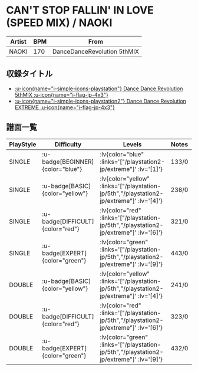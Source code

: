 # CAN'T STOP FALLIN' IN LOVE (SPEED MIX) / NAOKI

|Artist|BPM|From|
|------|---|----|
|NAOKI|170|DanceDanceRevolution 5thMIX|

## 収録タイトル

- [ :u-icon{name="i-simple-icons-playstation"} Dance Dance Revolution 5thMIX :u-icon{name="i-flag-jp-4x3"} ](/playstation-jp/5th)
- [ :u-icon{name="i-simple-icons-playstation2"} Dance Dance Revolution EXTREME :u-icon{name="i-flag-jp-4x3"} ](/playstation2-jp/extreme)

## 譜面一覧

|PlayStyle|Difficulty|Levels|Notes|Movie|
|---------|----------|------|-----|-----|
|SINGLE| :u-badge[BEGINNER]{color="blue"} | :lv{color="blue" :links='["/playstation2-jp/extreme"]' :lv='[1]'} |133/0||
|SINGLE| :u-badge[BASIC]{color="yellow"} | :lv{color="yellow" :links='["/playstation-jp/5th","/playstation2-jp/extreme"]' :lv='[4]'} |238/0||
|SINGLE| :u-badge[DIFFICULT]{color="red"} | :lv{color="red" :links='["/playstation-jp/5th","/playstation2-jp/extreme"]' :lv='[6]'} |321/0||
|SINGLE| :u-badge[EXPERT]{color="green"} | :lv{color="green" :links='["/playstation-jp/5th","/playstation2-jp/extreme"]' :lv='[9]'} |443/0||
|DOUBLE| :u-badge[BASIC]{color="yellow"} | :lv{color="yellow" :links='["/playstation-jp/5th","/playstation2-jp/extreme"]' :lv='[4]'} |241/0||
|DOUBLE| :u-badge[DIFFICULT]{color="red"} | :lv{color="red" :links='["/playstation-jp/5th","/playstation2-jp/extreme"]' :lv='[6]'} |323/0||
|DOUBLE| :u-badge[EXPERT]{color="green"} | :lv{color="green" :links='["/playstation-jp/5th","/playstation2-jp/extreme"]' :lv='[9]'} |432/0||
